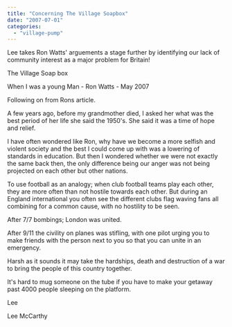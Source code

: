 ```yaml
---
title: "Concerning The Village Soapbox"
date: "2007-07-01"
categories: 
  - "village-pump"
---
```


Lee takes Ron Watts' arguements a stage further by identifying our lack of community interest as a major problem for Britain!

The Village Soap box

When I was a young Man - Ron Watts - May 2007

Following on from Rons article.

A few years ago, before my grandmother died, I asked her what was the best period of her life she said the 1950's. She said it was a time of hope and relief.

I have often wondered like Ron, why have we become a more selfish and violent society and the best I could come up with was a lowering of standards in education. But then I wondered whether we were not exactly the same back then, the only difference being our anger was not being projected on each other but other nations.

To use football as an analogy; when club football teams play each other, they are more often than not hostile towards each other. But during an England international you often see the different clubs flag waving fans all combining for a common cause, with no hostility to be seen.

After 7/7 bombings; London was united.

After 9/11 the civility on planes was stifling, with one pilot urging you to make friends with the person next to you so that you can unite in an emergency.

Harsh as it sounds it may take the hardships, death and destruction of a war to bring the people of this country together.

It's hard to mug someone on the tube if you have to make your getaway past 4000 people sleeping on the platform.

Lee

Lee McCarthy
